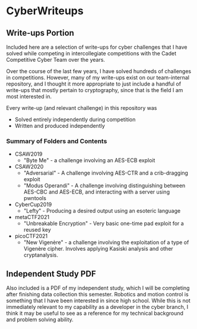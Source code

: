 # CyberWriteups

## Write-ups Portion
Included here are a selection of write-ups for cyber challenges that I have solved while competing in intercollegiate competitions with the Cadet Competitive Cyber Team over the years.

Over the course of the last few years, I have solved hundreds of challenges in competitions. However, many of my write-ups exist on our team-internal repository, and I thought it more appropriate to just include a handful of write-ups that mostly pertain to cryptography, since that is the field I am most interested in.

Every write-up (and relevant challenge) in this repository was
* Solved entirely independently during competition
* Written and produced independently

### Summary of Folders and Contents

 - CSAW2019
	 - "Byte Me" - a challenge involving an AES-ECB exploit
 - CSAW2020
	 - "Adversarial" - A challenge involving AES-CTR and a crib-dragging exploit
	 - "Modus Operandi" - A challenge involving distinguishing between AES-CBC and AES-ECB, and interacting with a server using pwntools
 - CyberCup2019
	 - "Lefty" - Producing a desired output using an esoteric language
 - metaCTF2021
	 - "Unbreakable Encryption" - Very basic one-time pad exploit for a reused key
 - picoCTF2021
	 - "New Vigenère" - a challenge involving the exploitation of a type of Vigenère cipher. Involves applying Kasiski analysis and other cryptanalysis.

## Independent Study PDF
Also included is a PDF of my independent study, which I will be completing after finishing data collection this semester. Robotics and motion control is something that I have been interested in since high school. While this is not immediately relevant to my capability as a developer in the cyber branch, I think it may be useful to see as a reference for my technical background and problem solving ability.
